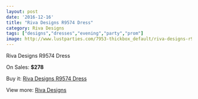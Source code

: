 ```yaml
---
layout: post
date: '2016-12-16'
title: "Riva Designs R9574 Dress"
category: Riva Designs
tags: ["designs","dresses","evening","party","prom"]
image: http://www.lustparties.com/7953-thickbox_default/riva-designs-r9574-dress.jpg
---
```

Riva Designs R9574 Dress

On Sales: **$278**
<a href="https://www.lustparties.com/en/riva-designs/2652-riva-designs-r9574-dress.html"><amp-img layout="responsive" width="600" height="600" src="//www.lustparties.com/7953-thickbox_default/riva-designs-r9574-dress.jpg" alt="Riva Designs R9574 Dress 0" /></a>
<a href="https://www.lustparties.com/en/riva-designs/2652-riva-designs-r9574-dress.html"><amp-img layout="responsive" width="600" height="600" src="//www.lustparties.com/7954-thickbox_default/riva-designs-r9574-dress.jpg" alt="Riva Designs R9574 Dress 1" /></a>

Buy it: [Riva Designs R9574 Dress](https://www.lustparties.com/en/riva-designs/2652-riva-designs-r9574-dress.html "Riva Designs R9574 Dress")

View more: [Riva Designs](https://www.lustparties.com/en/6-riva-designs "Riva Designs")
